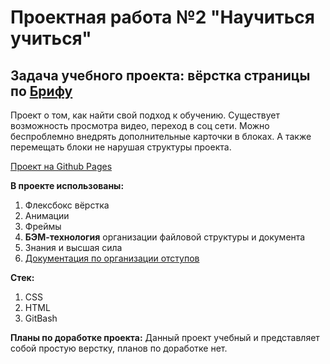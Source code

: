 # Проектная работа №2 "Научиться учиться"

**Задача учебного проекта:** вёрстка страницы по [Брифу](https://code.s3.yandex.net/web-developer/project-1/sprint-1-brief.pdf)
------
Проект о том, как найти свой подход к обучению. 
Существует возможность просмотра видео, переход в соц сети. 
Можно беспроблемно внедрять дополнительные карточки в блоках. 
А также перемещать блоки не нарушая структуры проекта. 

[Проект на Github Pages](https://kseniya7991.github.io/how-to-learn/)

**В проекте использованы:**
1. Флексбокс вёрстка
2. Анимации
3. Фреймы
4. **БЭМ-технология** организации файловой структуры и документа
5. Знания и высшая сила
6. [Документация по организации отступов](https://habr.com/ru/post/340420/)

**Стек:**
1. CSS
2. HTML
3. GitBash

**Планы по доработке проекта:**
Данный проект учебный и представляет собой простую верстку, планов по доработке нет.





